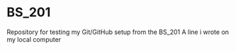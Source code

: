 # BS_201
Repository for testing my Git/GitHub setup from the BS_201
A line i wrote on my local computer
